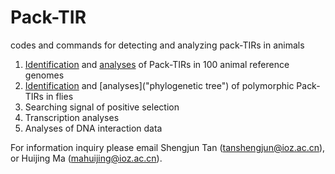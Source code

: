 # Pack-TIR
codes and commands for detecting and analyzing pack-TIRs in animals
1. [Identification](Pack-TIR_reference_genomes) and [analyses](simulation_for_microhomology) of Pack-TIRs in 100 animal reference genomes
2. [Identification](Pack-TIR_flies) and [analyses]("phylogenetic tree") of polymorphic Pack-TIRs in flies
3. Searching signal of positive selection
4. Transcription analyses
5. Analyses of DNA interaction data

For information inquiry please email Shengjun Tan (tanshengjun@ioz.ac.cn), or Huijing Ma (mahuijing@ioz.ac.cn).
